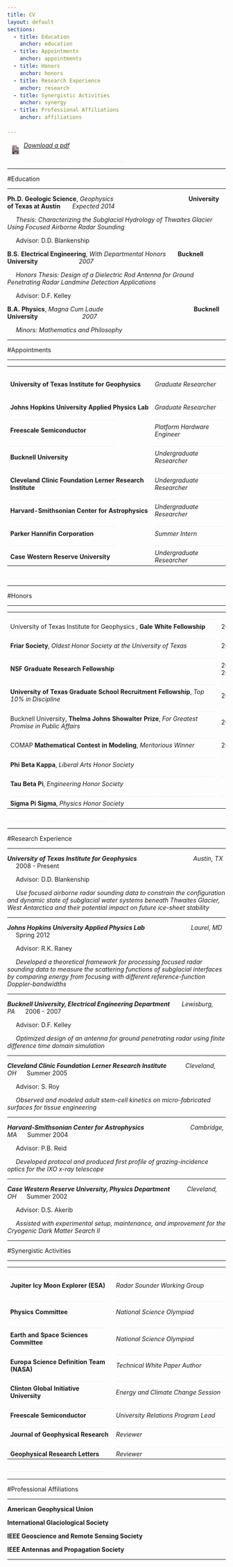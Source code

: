 ```yaml
---
title: CV
layout: default
sections: 
  - title: Education
    anchor: education
  - title: Appointments
    anchor: appointments
  - title: Honors
    anchor: honors
  - title: Research Experience
    anchor: research
  - title: Synergistic Activities
    anchor: synergy
  - title: Professional Affiliations
    anchor: affiliations

---
```


<div style="float: left;margin:8px 8px 8px 8px;"><img src="/images/pdf.png" /> </div>

*[Download a pdf](http://dustinmschroeder.github.com/pdf/CV_DMS.pdf)*

<font color="#f0f0f0">____________________________________</font> 

<a name="education"></a>

---

#Education

---

**Ph.D.** **Geologic Science**, *Geophysics*&nbsp;&nbsp;&nbsp;&nbsp;&nbsp;&nbsp;&nbsp;&nbsp;&nbsp;&nbsp;&nbsp;&nbsp;&nbsp;&nbsp;&nbsp;&nbsp;&nbsp;&nbsp;&nbsp;&nbsp;&nbsp;&nbsp;&nbsp;&nbsp;&nbsp;&nbsp;&nbsp;&nbsp;&nbsp;&nbsp;&nbsp;&nbsp;&nbsp;&nbsp;&nbsp;&nbsp;&nbsp;&nbsp;&nbsp;&nbsp;&nbsp;&nbsp;&nbsp;&nbsp;**University of Texas at Austin** &nbsp;&nbsp;&nbsp;&nbsp;&nbsp; *Expected 2014*

&nbsp;&nbsp;&nbsp;&nbsp;&nbsp;*Thesis: Characterizing the Subglacial Hydrology of Thwaites Glacier Using Focused Airborne Radar Sounding*

&nbsp;&nbsp;&nbsp;&nbsp;&nbsp;Advisor: D.D. Blankenship 

**B.S.** **Electrical Engineering**, *With Departmental Honors* &nbsp;&nbsp;&nbsp;&nbsp;&nbsp; **Bucknell University** &nbsp;&nbsp;&nbsp;&nbsp;&nbsp;&nbsp;&nbsp;&nbsp;&nbsp;&nbsp;&nbsp;&nbsp;&nbsp;&nbsp;&nbsp;&nbsp;&nbsp;&nbsp;&nbsp;&nbsp;&nbsp;&nbsp;&nbsp;*2007*

&nbsp;&nbsp;&nbsp;&nbsp;&nbsp;*Honors Thesis: Design of a Dielectric Rod Antenna for Ground Penetrating Radar Landmine Detection Applications*

&nbsp;&nbsp;&nbsp;&nbsp;&nbsp;Advisor: D.F. Kelley	

**B.A.** **Physics**, *Magna Cum Laude* &nbsp;&nbsp;&nbsp;&nbsp;&nbsp;&nbsp;&nbsp;&nbsp;&nbsp;&nbsp;&nbsp;&nbsp;&nbsp;&nbsp;&nbsp;&nbsp;&nbsp;&nbsp;&nbsp;&nbsp;&nbsp;&nbsp;&nbsp;&nbsp;&nbsp;&nbsp;&nbsp;&nbsp;&nbsp;&nbsp;&nbsp;&nbsp;&nbsp;&nbsp;&nbsp;&nbsp;&nbsp;&nbsp;&nbsp;&nbsp;&nbsp;&nbsp;&nbsp;&nbsp;&nbsp;&nbsp;&nbsp;&nbsp;&nbsp;&nbsp;&nbsp; **Bucknell University** &nbsp;&nbsp;&nbsp;&nbsp;&nbsp;&nbsp;&nbsp;&nbsp;&nbsp;&nbsp;&nbsp;&nbsp;&nbsp; &nbsp;&nbsp;&nbsp;&nbsp;&nbsp;&nbsp;&nbsp;&nbsp;&nbsp;&nbsp;&nbsp;*2007*

&nbsp;&nbsp;&nbsp;&nbsp;&nbsp;*Minors: Mathematics and Philosophy* 

---

<a name="appointments"></a>


#Appointments

---

| | | |
| --- | --- | --- |
|  <font color="#f0f0f0">__________________________________________________</font> | <font color="#f0f0f0">_________________________</font> | <font color="#f0f0f0">________________</font> |
|**University of Texas Institute for Geophysics** | *Graduate Researcher* | 2008 - Present|
|  <font color="#f0f0f0">______________________________________</font> | <font color="#f0f0f0">_________________________</font> | <font color="#f0f0f0">________________</font> |
|**Johns Hopkins University Applied Physics Lab** | *Graduate Researcher* | Spring 2012|
|  <font color="#f0f0f0">______________________________________</font> | <font color="#f0f0f0">_________________________</font> | <font color="#f0f0f0">________________</font> |
|**Freescale Semiconductor** | *Platform Hardware Engineer* | 2007 - 2008|
|  <font color="#f0f0f0">______________________________________</font> | <font color="#f0f0f0">_________________________</font> | <font color="#f0f0f0">________________</font> |
|**Bucknell University** | *Undergraduate Researcher* | 2003 - 2007|
|  <font color="#f0f0f0">______________________________________</font> | <font color="#f0f0f0">_________________________</font> | <font color="#f0f0f0">________________</font> |
|**Cleveland Clinic Foundation Lerner Research Institute** | *Undergraduate Researcher* | Summer 2005|
|  <font color="#f0f0f0">______________________________________</font> | <font color="#f0f0f0">_________________________</font> | <font color="#f0f0f0">________________</font> |
|**Harvard-Smithsonian Center for Astrophysics** | *Undergraduate Researcher* | Summer 2004|
|  <font color="#f0f0f0">______________________________________</font> | <font color="#f0f0f0">_________________________</font> | <font color="#f0f0f0">________________</font> |
|**Parker Hannifin Corporation** | *Summer Intern* |Summer 2003|
|  <font color="#f0f0f0">______________________________________</font> | <font color="#f0f0f0">_________________________</font> | <font color="#f0f0f0">________________</font> |
|**Case Western Reserve University** | *Undergraduate Researcher* | Summer 2002 |

<font color="#f0f0f0">____________________________________</font> 

---

<a name="honors"></a>

#Honors

---

| | |
| --- | --- |
|  <font color="#f0f0f0">__________________________________________________________________________</font> | <font color="#f0f0f0">______________</font> |
|University of Texas Institute for Geophysics , **Gale White Fellowship** | 2012|
|  <font color="#f0f0f0">__________________________________________________________________________</font> | <font color="#f0f0f0">______________</font> |
|**Friar Society**, *Oldest Honor Society at the University of Texas* |2010|
|  <font color="#f0f0f0">__________________________________________________________________________</font> | <font color="#f0f0f0">______________</font> |
|**NSF Graduate Research Fellowship** | 2009, 2013, 2014|
|  <font color="#f0f0f0">__________________________________________________________________________</font> | <font color="#f0f0f0">______________</font> |
|**University of Texas Graduate School Recruitment Fellowship**, *Top 10% in Discipline* |2008|
|  <font color="#f0f0f0">__________________________________________________________________________</font> | <font color="#f0f0f0">______________</font> |
|Bucknell University, **Thelma Johns Showalter Prize**, *For Greatest Promise in Public Affairs* |2007|
|  <font color="#f0f0f0">__________________________________________________________________________</font> | <font color="#f0f0f0">______________</font> |
|COMAP **Mathematical Contest in Modeling**, *Meritorious Winner* | 2005 |
|  <font color="#f0f0f0">__________________________________________________________________________</font> | <font color="#f0f0f0">______________</font> |
|**Phi Beta Kappa**, *Liberal Arts Honor Society*| |
|  <font color="#f0f0f0">__________________________________________________________________________</font> | <font color="#f0f0f0">______________</font> |
|**Tau Beta Pi**, *Engineering Honor Society* | |
|  <font color="#f0f0f0">__________________________________________________________________________</font> | <font color="#f0f0f0">______________</font> |
|**Sigma Pi Sigma**, *Physics Honor Society* | |

<font color="#f0f0f0">____________________________________</font> 

---

<a name="research"></a>

#Research Experience 

---

***University of Texas Institute for Geophysics*** &nbsp;&nbsp;&nbsp;&nbsp;&nbsp;&nbsp;&nbsp;&nbsp;&nbsp;&nbsp;&nbsp;&nbsp;&nbsp;&nbsp;&nbsp;&nbsp;&nbsp;&nbsp;&nbsp;&nbsp;&nbsp;&nbsp;&nbsp;&nbsp;&nbsp;&nbsp;&nbsp;&nbsp;&nbsp;&nbsp;&nbsp;&nbsp;*Austin, TX* &nbsp;&nbsp;&nbsp;&nbsp;&nbsp;2008 - Present

&nbsp;&nbsp;&nbsp;&nbsp;&nbsp;Advisor: D.D. Blankenship

&nbsp;&nbsp;&nbsp;&nbsp;&nbsp;*Use focused airborne radar sounding data to constrain the configuration and dynamic state of subglacial water systems beneath Thwaites Glacier, West Antarctica and their potential impact on future ice-sheet stability*

---

***Johns Hopkins University Applied Physics Lab*** &nbsp;&nbsp;&nbsp;&nbsp;&nbsp;&nbsp;&nbsp;&nbsp;&nbsp;&nbsp;&nbsp;&nbsp;&nbsp;&nbsp;&nbsp;&nbsp;&nbsp;&nbsp;&nbsp;&nbsp;&nbsp;&nbsp;&nbsp;&nbsp;&nbsp;&nbsp;*Laurel, MD* &nbsp;&nbsp;&nbsp;&nbsp;&nbsp;Spring 2012

&nbsp;&nbsp;&nbsp;&nbsp;&nbsp;Advisor: R.K. Raney

&nbsp;&nbsp;&nbsp;&nbsp;&nbsp;*Developed a theoretical framework for processing focused radar sounding data to measure the scattering functions of subglacial interfaces by comparing energy from focusing with different reference-function Doppler-bandwidths*

---

***Bucknell University, Electrical Engineering Department*** &nbsp;&nbsp;&nbsp;&nbsp;&nbsp;&nbsp;*Lewisburg, PA*&nbsp;&nbsp;&nbsp;&nbsp;&nbsp; 2006 - 2007

&nbsp;&nbsp;&nbsp;&nbsp;&nbsp;Advisor: D.F. Kelley

&nbsp;&nbsp;&nbsp;&nbsp;&nbsp;*Optimized design of an antenna for ground penetrating radar using finite difference time domain simulation*

---

***Cleveland Clinic Foundation Lerner Research Institute*** &nbsp;&nbsp;&nbsp;&nbsp;&nbsp;&nbsp;&nbsp;&nbsp;&nbsp;&nbsp;*Cleveland, OH*&nbsp;&nbsp;&nbsp;&nbsp;&nbsp; Summer 2005

&nbsp;&nbsp;&nbsp;&nbsp;&nbsp;Advisor: S. Roy

&nbsp;&nbsp;&nbsp;&nbsp;&nbsp;*Observed and modeled adult stem-cell kinetics on micro-fabricated surfaces for tissue engineering*

---

***Harvard-Smithsonian Center for Astrophysics*** &nbsp;&nbsp;&nbsp;&nbsp;&nbsp;&nbsp;&nbsp;&nbsp;&nbsp;&nbsp;&nbsp;&nbsp;&nbsp;&nbsp;&nbsp;&nbsp;&nbsp;&nbsp;&nbsp;&nbsp;&nbsp;&nbsp;&nbsp;&nbsp;&nbsp; *Cambridge, MA* &nbsp;&nbsp;&nbsp;&nbsp;&nbsp;Summer 2004

&nbsp;&nbsp;&nbsp;&nbsp;&nbsp;Advisor: P.B. Reid

&nbsp;&nbsp;&nbsp;&nbsp;&nbsp;*Developed protocol and produced first profile of grazing-incidence optics for the IXO x-ray telescope*

---

***Case Western Reserve University, Physics Department*** &nbsp;&nbsp;&nbsp;&nbsp;&nbsp;&nbsp;&nbsp;&nbsp;&nbsp;*Cleveland, OH* &nbsp;&nbsp;&nbsp;&nbsp;&nbsp;Summer 2002

&nbsp;&nbsp;&nbsp;&nbsp;&nbsp;Advisor: D.S. Akerib

&nbsp;&nbsp;&nbsp;&nbsp;&nbsp;*Assisted with experimental setup, maintenance, and improvement for the Cryogenic Dark Matter Search II*

---

<a name="synergy"></a>

#Synergistic Activities

---
| | | |
| --- | --- | --- |
|  <font color="#f0f0f0">____________________________________</font> | <font color="#f0f0f0">_______________________________________</font> | <font color="#f0f0f0">________________</font> |
|**Jupiter Icy Moon Explorer (ESA)**| *Radar Sounder Working Group* | 2011 - Present|
|  <font color="#f0f0f0">__________________________________</font> | <font color="#f0f0f0">_______________________________________</font> | <font color="#f0f0f0">________________</font> |
|**Physics Committee**| *National Science Olympiad* | 2011 - Present|
|  <font color="#f0f0f0">__________________________________</font> | <font color="#f0f0f0">_______________________________________</font> | <font color="#f0f0f0">________________</font> |
|**Earth and Space Sciences Committee** | *National Science Olympiad* | 2003 - Present|
|  <font color="#f0f0f0">__________________________________</font> | <font color="#f0f0f0">_______________________________________</font> | <font color="#f0f0f0">________________</font> |
|**Europa Science Definition Team (NASA)** | *Technical White Paper Author* | Summer 2012|
|  <font color="#f0f0f0">__________________________________</font> | <font color="#f0f0f0">_______________________________________</font> | <font color="#f0f0f0">________________</font> |
|**Clinton Global Initiative University** | *Energy and Climate Change Session* | Spring 2009|
|  <font color="#f0f0f0">__________________________________</font> | <font color="#f0f0f0">_______________________________________</font> | <font color="#f0f0f0">________________</font> |
|**Freescale Semiconductor**| *University Relations Program Lead* | 2007 - 2008|
|  <font color="#f0f0f0">__________________________________</font> | <font color="#f0f0f0">_______________________________________</font> | <font color="#f0f0f0">________________</font> |
|**Journal of Geophysical Research**| *Reviewer* | |
|  <font color="#f0f0f0">__________________________________</font> | <font color="#f0f0f0">_______________________________________</font> | <font color="#f0f0f0">________________</font> |
|**Geophysical Research Letters** | *Reviewer* | |

<font color="#f0f0f0">____________________________________</font> 

---

<a name="affiliations"></a>

#Professional Affiliations

---

**American Geophysical Union**

**International Glaciological Society**

**IEEE Geoscience and Remote Sensing Society**

**IEEE Antennas and Propagation Society**

---